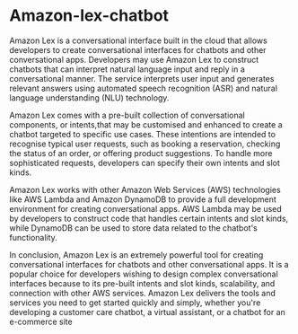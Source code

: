 # Amazon-lex-chatbot
Amazon Lex is a conversational interface built in the cloud that allows developers to create conversational interfaces for chatbots and other conversational apps. Developers may use Amazon Lex to construct chatbots that can interpret natural language input and reply in a conversational manner. The service interprets user input and generates
relevant answers using automated speech recognition (ASR) and natural language understanding (NLU) technology.

Amazon Lex comes with a pre-built collection of conversational components, or intents,that may be customised and enhanced to create a chatbot targeted to specific use cases. These intentions are intended to recognise typical user requests, such as booking a reservation, checking the status of an order, or offering product suggestions.
To handle more sophisticated requests, developers can specify their own intents and slot kinds.

Amazon Lex works with other Amazon Web Services (AWS) technologies like AWS Lambda and Amazon DynamoDB to provide a full development environment for creating conversational apps. AWS Lambda may be used by developers to construct code that handles certain intents and slot kinds, while DynamoDB can be used to store data related to the chatbot's functionality.

In conclusion, Amazon Lex is an extremely powerful tool for creating conversational interfaces for chatbots and other conversational apps. It is a popular choice for developers wishing to design complex conversational interfaces because to its pre-built intents and slot kinds, scalability, and connection with other AWS services. Amazon Lex delivers the tools and services you need to get started quickly and simply, whether you're developing a customer care chatbot, a virtual assistant, or a chatbot for an e-commerce site
